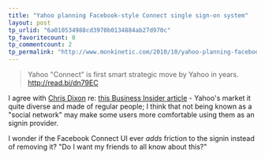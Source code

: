 ```yaml
---
title: "Yahoo planning Facebook-style Connect single sign-on system"
layout: post
tp_urlid: "6a010534988cd3970b0134884ab27d970c"
tp_favoritecount: 0
tp_commentcount: 2
tp_permalink: "http://www.monkinetic.com/2010/10/yahoo-planning-facebook-style-connect-single-sign-on-system.html"
---
```

>Yahoo "Connect" is first smart strategic move by Yahoo in years. http://read.bi/dn79EC

I agree with [Chris Dixon](http://twitter.com/cdixon/status/27760022496) re: [this Business Insider article](http://www.businessinsider.com/yahoo-plans-to-copy-facebook-connect-2010-10) - Yahoo's market it quite diverse and made of regular people; I think that not being known as a "social network" may make some users more comfortable using them as an signin provider.

I wonder if the Facebook Connect UI ever *adds* friction to the signin instead of removing it? "Do I want my friends to all know about this?"
